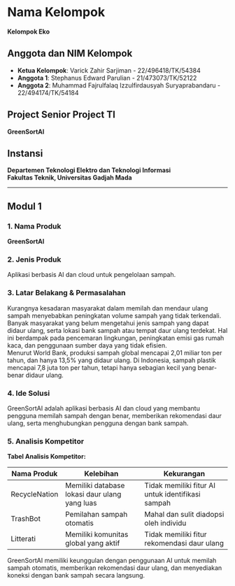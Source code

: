 # Nama Kelompok
**Kelompok Eko**

## Anggota dan NIM Kelompok
- **Ketua Kelompok**: Varick Zahir Sarjiman - 22/496418/TK/54384
- **Anggota 1**: Stephanus Edward Parulian - 21/473073/TK/52122
- **Anggota 2**: Muhammad Fajrulfalaq Izzulfirdausyah Suryaprabandaru - 22/494174/TK/54184

## Project Senior Project TI

**GreenSortAI**

## Instansi
**Departemen Teknologi Elektro dan Teknologi Informasi**  
**Fakultas Teknik, Universitas Gadjah Mada**

---

## Modul 1

### 1. Nama Produk
**GreenSortAI**

### 2. Jenis Produk
Aplikasi berbasis AI dan cloud untuk pengelolaan sampah.

### 3. Latar Belakang & Permasalahan
Kurangnya kesadaran masyarakat dalam memilah dan mendaur ulang sampah menyebabkan peningkatan volume sampah yang tidak terkendali. Banyak masyarakat yang belum mengetahui jenis sampah yang dapat didaur ulang, serta lokasi bank sampah atau tempat daur ulang terdekat. Hal ini berdampak pada pencemaran lingkungan, peningkatan emisi gas rumah kaca, dan penggunaan sumber daya yang tidak efisien.  
Menurut World Bank, produksi sampah global mencapai 2,01 miliar ton per tahun, dan hanya 13,5% yang didaur ulang. Di Indonesia, sampah plastik mencapai 7,8 juta ton per tahun, tetapi hanya sebagian kecil yang benar-benar didaur ulang.

### 4. Ide Solusi
GreenSortAI adalah aplikasi berbasis AI dan cloud yang membantu pengguna memilah sampah dengan benar, memberikan rekomendasi daur ulang, serta menghubungkan pengguna dengan bank sampah.

### 5. Analisis Kompetitor

**Tabel Analisis Kompetitor:**

Nama Produk | Kelebihan | Kekurangan
--- | --- | ---
RecycleNation | Memiliki database lokasi daur ulang yang luas | Tidak memiliki fitur AI untuk identifikasi sampah
TrashBot | Pemilahan sampah otomatis | Mahal dan sulit diadopsi oleh individu
Litterati | Memiliki komunitas global yang aktif | Tidak memiliki fitur rekomendasi daur ulang

GreenSortAI memiliki keunggulan dengan penggunaan AI untuk memilah sampah otomatis, memberikan rekomendasi daur ulang, dan menyediakan koneksi dengan bank sampah secara langsung.
